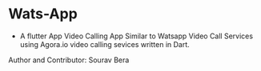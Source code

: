 # Wats-App

- A flutter App Video Calling App Similar to Watsapp Video Call Services using Agora.io video calling sevices written in Dart.  
   
Author and Contributor:
Sourav Bera
